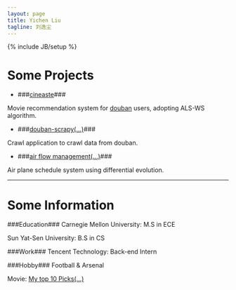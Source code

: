 ```yaml
---
layout: page
title: Yichen Liu
tagline: 刘逸尘
---
```

{% include JB/setup %}


# Some Projects #

+ ###[cineaste](http://cineaste.sinaapp.com)###

Movie recommendation system for [douban](http://movie.douban.com) users, adopting ALS-WS algorithm.


+ ###[douban-scrapy(...)](http://sda)### 

Crawl application to crawl data from douban.

+ ###[air flow management(...)](http://sda)###

Air plane schedule system using differential evolution.

---

# Some Information #

###Education###
Carnegie Mellon University: M.S in ECE

Sun Yat-Sen University: B.S in CS

###Work###
Tencent Technology: Back-end Intern

###Hobby###
Football & Arsenal

Movie: [My top 10 Picks(...)](sadadsa)